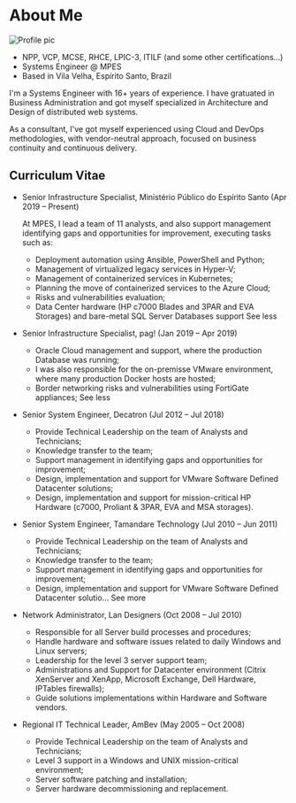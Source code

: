 # About Me

![Profile pic](https://media.licdn.com/dms/image/C4E03AQHzuUTPyKd0dg/profile-displayphoto-shrink_200_200/0?e=1570060800&v=beta&t=84qs_9PMSewg-_7aT-8BDjo_jj6NJFMls9ScCHFRu24)

- NPP, VCP, MCSE, RHCE, LPIC-3, ITILF (and some other certifications...)
- Systems Engineer @ MPES
- Based in Vila Velha, Espírito Santo, Brazil

I'm a Systems Engineer with 16+ years of experience. I have gratuated in Business Administration and got myself specialized in Architecture and Design of distributed web systems.

As a consultant, I've got myself experienced using Cloud and DevOps methodologies, with vendor-neutral approach, focused on business continuity and continuous delivery.

## Curriculum Vitae

- Senior Infrastructure Specialist, Ministério Público do Espírito Santo (Apr 2019 – Present)

  At MPES, I lead a team of 11 analysts, and also support management identifying gaps and opportunities for improvement, executing tasks such as:

  - Deployment automation using Ansible, PowerShell and Python;
  - Management of virtualized legacy services in Hyper-V;
  - Management of containerized services in Kubernetes;
  - Planning the move of containerized services to the Azure Cloud;
  - Risks and vulnerabilities evaluation;
  - Data Center hardware (HP c7000 Blades and 3PAR and EVA Storages) and bare-metal SQL Server Databases support See less

- Senior Infrastructure Specialist, pag! (Jan 2019 – Apr 2019)
  - Oracle Cloud management and support, where the production Database was running;
  - I was also responsible for the on-premisse VMware environment, where many production Docker hosts are hosted;
  - Border networking risks and vulnerabilities using FortiGate appliances; See less

- Senior System Engineer, Decatron (Jul 2012 – Jul 2018)
  - Provide Technical Leadership on the team of Analysts and Technicians;
  - Knowledge transfer to the team;
  - Support management in identifying gaps and opportunities for improvement;
  - Design, implementation and support for VMware Software Defined Datacenter solutions;
  - Design, implementation and support for mission-critical HP Hardware (c7000, Proliant & 3PAR, EVA and MSA storages).

- Senior System Engineer, Tamandare Technology (Jul 2010 – Jun 2011)
  - Provide Technical Leadership on the team of Analysts and Technicians;
  - Knowledge transfer to the team;
  - Support management in identifying gaps and opportunities for improvement;
  - Design, implementation and support for VMware Software Defined Datacenter solutio... See more

- Network Administrator, Lan Designers (Oct 2008 – Jul 2010)
  - Responsible for all Server build processes and procedures;
  - Handle hardware and software issues related to daily Windows and Linux servers;
  - Leadership for the level 3 server support team;
  - Administrations and Support for Datacenter environment (Citrix XenServer and XenApp, Microsoft Exchange, Dell Hardware, IPTables firewalls);
  - Guide solutions implementations within Hardware and Software vendors.

- Regional IT Technical Leader, AmBev (May 2005 – Oct 2008)
  - Provide Technical Leadership on the team of Analysts and Technicians;
  - Level 3 support in a Windows and UNIX mission-critical environment;
  - Server software patching and installation;
  - Server hardware decommissioning and replacement.
